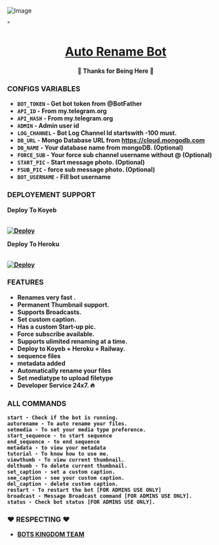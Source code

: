 ![Image](https://github.com/user-attachments/assets/b14b0123-83a0-4a39-b302-b9ddf97a9071)

"

<h1 align="center">
 <b><a href="https://t.me/BOTSKINGDOMS" target="/blank"> Auto Rename Bot </a></>
</h1>

<p align="center">🩵 Thanks for Being Here 🩵</p>


### CONFIGS VARIABLES

* `BOT_TOKEN` - Get bot token from @BotFather
* `API_ID` - From my.telegram.org
* `API_HASH` - From my.telegram.org
* `ADMIN` - Admin user id
* `LOG_CHANNEL` - Bot Log Channel Id startswith -100 must.
* `DB_URL` - Mongo Database URL from https://cloud.mongodb.com
* `DB_NAME` - Your database name from mongoDB. (Optional)
* `FORCE_SUB` - Your force sub channel username without @ (Optional)
* `START_PIC` - Start message photo. (Optional)
* `FSUB_PIC` - force sub message photo. (Optional)
* `BOT_USERNAME` - Fill bot username 



### DEPLOYEMENT SUPPORT

<summary>Deploy To Koyeb</summary>
<p>
<br>                 
<a target="/blank" href="https://app.koyeb.com/deploy?type=git&repository=github.com/JishuDeveloper/Auto-Rename-Bot&branch=main&name=auto-rename-bot" >
  <img src="https://www.koyeb.com/static/images/deploy/button.svg" alt="Deploy">
</a>
</p>

<summary>Deploy To Heroku</summary>
<p>
<br>
<a href="https://heroku.com/deploy?template=https://github.com/JishuDeveloper/Auto-Rename-Bot">
  <img src="https://www.herokucdn.com/deploy/button.svg" alt="Deploy">
</a>
</p>





### FEATURES
 - Renames very fast .
 - Permanent Thumbnail support.
 - Supports Broadcasts.
 - Set custom caption.
 - Has a custom Start-up pic.
 - Force subscribe available.
 - Supports ulimited renaming at a time.
 - Deploy to Koyeb + Heroku + Railway.
 - sequence files
 - metadata added
 - Automatically rename your files
 - Set mediatype to upload filetype
 - Developer Service 24x7. 🔥



### ALL COMMANDS

```
start - Check if the bot is running.
autorename - To auto rename your files.
setmedia - To set your media type preference.
start_sequence - to start sequence
end_sequence - to end sequence
metadata - to view your metadata
tutorial - To know how to use me.
viewthumb - To view current thumbnail.
delthumb - To delete current thumbnail.
set_caption - set a custom caption.
see_caption - see your custom caption.
del_caption - delete custom caption.
restart - To restart the bot [FOR ADMINS USE ONLY]
broadcast - Message Broadcast command [FOR ADMINS USE ONLY].
status - Check bot status [FOR ADMINS USE ONLY].
```



### ❤️ RESPECTING ❤️
- [BOTS KINGDOM TEAM](https://t.me/BOTSKINGDOMS)


